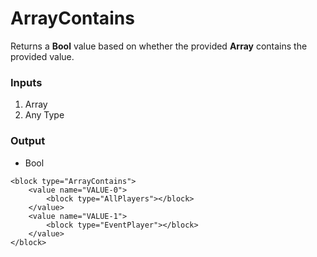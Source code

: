 # ArrayContains

Returns a **Bool** value based on whether the provided **Array** contains the provided value.

### Inputs

1. Array
2. Any Type

### Output

-   Bool

```blockly
<block type="ArrayContains">
    <value name="VALUE-0">
        <block type="AllPlayers"></block>
    </value>
    <value name="VALUE-1">
        <block type="EventPlayer"></block>
    </value>
</block>
```
